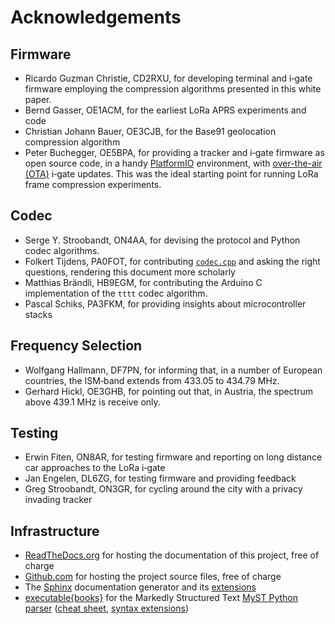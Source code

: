 # Acknowledgements

## Firmware
- Ricardo Guzman Christie, CD2RXU, for developing terminal and i‑gate firmware employing the compression algorithms presented in this white paper.
- Bernd Gasser, OE1ACM, for the earliest LoRa APRS experiments and code
- Christian Johann Bauer, OE3CJB, for the Base91 geolocation compression algorithm
- Peter Buchegger, OE5BPA, for providing a tracker and i‑gate firmware as open source code, in a handy [PlatformIO](https://platformio.org) environment, with [over-the-air (OTA)](https://en.wikipedia.org/wiki/Over-the-air_programming) i‑gate updates. This was the ideal starting point for running LoRa frame compression experiments.

## Codec
- Serge Y. Stroobandt, ON4AA, for devising the protocol and Python codec algorithms.
- Folkert Tijdens, PA0FOT, for contributing [`codec.cpp`](https://aprs438.readthedocs.io/en/latest/codec.html#codec-c) and asking the right questions, rendering this document more scholarly
- Matthias Brändli, HB9EGM, for contributing the Arduino C implementation of the `tttt` codec algorithm.
- Pascal Schiks, PA3FKM, for providing insights about microcontroller stacks

## Frequency Selection
- Wolfgang Hallmann, DF7PN, for informing that, in a number of European countries, the ISM‑band extends from 433.05 to 434.79&nbsp;MHz.
- Gerhard Hickl, OE3GHB, for pointing out that, in Austria, the spectrum above 439.1&nbsp;MHz is receive only.

## Testing
- Erwin Fiten, ON8AR, for testing firmware and reporting on long distance car approaches to the LoRa i‑gate
- Jan Engelen, DL6ZG, for testing firmware and providing feedback
- Greg Stroobandt, ON3GR, for cycling around the city with a privacy invading tracker

## Infrastructure
- [ReadTheDocs.org](https://readthedocs.org/) for hosting the documentation of this project, free of charge
- [Github.com](https://github.com/) for hosting the project source files, free of charge
- The [Sphinx](https://www.sphinx-doc.org/en/master/) documentation generator and its [extensions](https://sphinx-extensions.readthedocs.io/en/latest/)
- [executable{books}](https://executablebooks.org/en/latest/) for the Markedly Structured Text [MyST Python parser](https://myst-parser.readthedocs.io/en/stable/index.html) ([cheat sheet](https://jupyterbook.org/en/stable/reference/cheatsheet.html), [syntax extensions](https://myst-parser.readthedocs.io/en/latest/syntax/optional.html))
